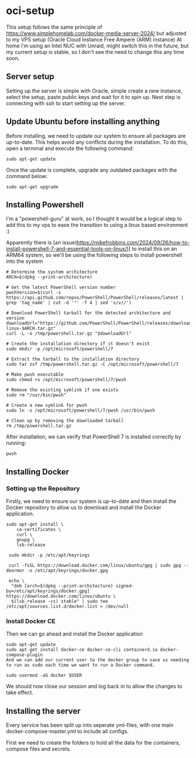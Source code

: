 # oci-setup
This setup follows the same principle of https://www.simplehomelab.com/docker-media-server-2024/ but adjusted to my VPS setup (Oracle Cloud Instance Free Ampere (ARM) instance)
At home i'm using an Intel NUC with Unraid, might switch this in the future, but my current setup is stable, so I don't see the need to change this any time soon.

## Server setup
Setting up the server is simple with Oracle, simple create a new instance, select the setup, paste public keys and wait for it to spin up.
Next step is connecting with ssh to start setting up the server.

## Update Ubuntu before installing anything
Before installing, we need to update our system to ensure all packages are up-to-date. This helps avoid any conflicts during the installation. To do this, open a terminal and execute the following command:
```
sudo apt-get update
```
Once the update is complete, upgrade any outdated packages with the command below:
```
sudo apt-get upgrade
```

## Installing Powershell
I'm a "powershell-guru" at work, so I thought it would be a logical step to add this to my vps to ease the transition to using a linux based environment :)

Apparently there is [an issue(https://mikefrobbins.com/2024/09/26/how-to-install-powershell-7-and-essential-tools-on-linux/)] to install this on an ARM64 system, so we'll be using the following steps to install powershell into the system

```
# Determine the system architecture
ARCH=$(dpkg --print-architecture)

# Get the latest PowerShell version number
pwshVersion=$(curl -s https://api.github.com/repos/PowerShell/PowerShell/releases/latest | grep 'tag_name' | cut -d '"' -f 4 | sed 's/v//')

# Download PowerShell tarball for the detected architecture and version
downloadUrl="https://github.com/PowerShell/PowerShell/releases/download/v$pwshVersion/powershell-$pwshVersion-linux-$ARCH.tar.gz"
curl -L -o /tmp/powershell.tar.gz "$downloadUrl"

# Create the installation directory if it doesn't exist
sudo mkdir -p /opt/microsoft/powershell/7

# Extract the tarball to the installation directory
sudo tar zxf /tmp/powershell.tar.gz -C /opt/microsoft/powershell/7

# Make pwsh executable
sudo chmod +x /opt/microsoft/powershell/7/pwsh

# Remove the existing symlink if one exists
sudo rm "/usr/bin/pwsh"

# Create a new symlink for pwsh
sudo ln -s /opt/microsoft/powershell/7/pwsh /usr/bin/pwsh

# Clean up by removing the downloaded tarball
rm /tmp/powershell.tar.gz
```

After installation, we can verify that PowerShell 7 is installed correctly by running:
```
pwsh
```

## Installing Docker
### Setting up the Repository
Firstly, we need to ensure our system is up-to-date and then install the Docker repository to allow us to download and install the Docker application.


```
sudo apt-get install \
    ca-certificates \
    curl \
    gnupg \
    lsb-release
```

```
 sudo mkdir -p /etc/apt/keyrings
```

```
 curl -fsSL https://download.docker.com/linux/ubuntu/gpg | sudo gpg --dearmor -o /etc/apt/keyrings/docker.gpg
```

```
 echo \
  "deb [arch=$(dpkg --print-architecture) signed-by=/etc/apt/keyrings/docker.gpg] https://download.docker.com/linux/ubuntu \
  $(lsb_release -cs) stable" | sudo tee /etc/apt/sources.list.d/docker.list > /dev/null
```

### Install Docker CE
Then we can go ahead and install the Docker application

```
sudo apt-get update
sudo apt-get install docker-ce docker-ce-cli containerd.io docker-compose-plugin
And we can add our current user to the docker group to save us needing to run as sudo each time we want to run a Docker command.
```

```
sudo usermod -aG docker $USER
```

We should now close our session and log back in to allow the changes to take effect.

## Installing the server
Every service has been split up into seperate yml-files, with one main docker-compose-master.yml to include all configs.

First we need to create the folders to hold all the data for the containers, compose files and secrets.
